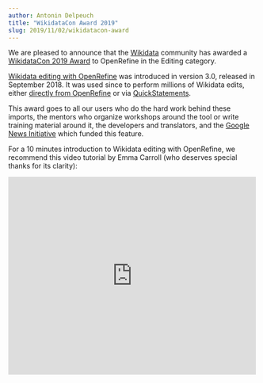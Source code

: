 ```yaml
---
author: Antonin Delpeuch
title: "WikidataCon Award 2019"
slug: 2019/11/02/wikidatacon-award
---
```


We are pleased to announce that the [Wikidata](https://www.wikidata.org/wiki/Wikidata:Main_Page) community has awarded a [WikidataCon 2019 Award](https://commons.wikimedia.org/wiki/File:OpenRefine_WikidataCon_Award_winner.jpg) to OpenRefine in
the <emph>Editing</emph> category.

[Wikidata editing with OpenRefine](https://www.wikidata.org/wiki/Wikidata:Tools/OpenRefine/Editing) was introduced in version 3.0, released in September 2018. It was used since to perform millions of Wikidata edits, either [directly from OpenRefine](https://tools.wmflabs.org/editgroups/?tool=OR) or via [QuickStatements](https://www.wikidata.org/wiki/Help:QuickStatements).

This award goes to all our users who do the hard work behind these imports, the mentors who organize workshops around the tool or write training material around it, the developers and translators, and the [Google News Initiative](https://newsinitiative.withgoogle.com/) which funded this feature.

For a 10 minutes introduction to Wikidata editing with OpenRefine, we recommend this video tutorial by Emma Carroll (who deserves special thanks for its clarity):

<div class="video-wrapper">
 <iframe width="500" height="400" src="https://www.youtube.com/embed/wfS1qTKFQoI" frameborder="0"> </iframe>
</div>



